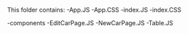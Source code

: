 This folder contains:
-App.JS
-App.CSS
-index.JS
-index.CSS

-components
  -EditCarPage.JS
  -NewCarPage.JS
  -Table.JS
